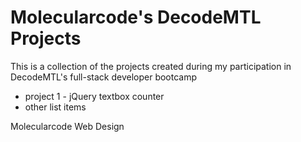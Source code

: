 # Molecularcode's DecodeMTL Projects

This is a collection of the projects created during my participation in DecodeMTL's full-stack developer bootcamp

* project 1 - jQuery textbox counter
* other list items

Molecularcode Web Design